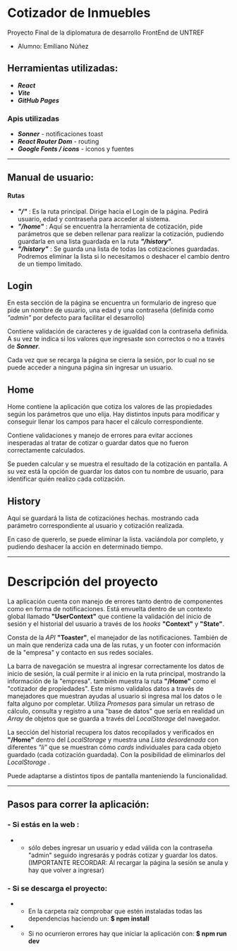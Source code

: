 # Cotizador de Inmuebles

Proyecto Final de la diplomatura de desarrollo FrontEnd de UNTREF

- Alumno: Emiliano Núñez

## Herramientas utilizadas:
- ***React***
- ***Vite***
- ***GitHub Pages***

### Apis utilizadas
- ***Sonner*** - notificaciones toast
- ***React Router Dom*** - routing
- ***Google Fonts / icons*** - iconos y fuentes
---

## Manual de usuario:

#### Rutas
- ***"/"*** : Es la ruta principal. Dirige hacia el Login de la página. Pedirá usuario, edad y contraseña para acceder al sistema.
- ***"/home"*** : Aquí se encuentra la herramienta de cotización, pide parámetros que se deben rellenar para realizar la cotización, pudiendo guardarla en una lista guardada en la ruta ***"/history"***.
- ***"/history"*** : Se guarda una lista de todas las cotizaciones guardadas. Podremos eliminar la lista si lo necesitamos o deshacer el cambio dentro de un tiempo limitado.

## Login 

En esta sección de la página se encuentra un formulario de ingreso que pide un nombre de usuario, una edad y una contraseña (definida como *"admin"* por defecto para facilitar el desarrollo) 

Contiene validación de caracteres y de igualdad con la contraseña definida. A su vez te indica si los valores que ingresaste son correctos o no a través de ***Sonner***.

Cada vez que se recarga la página se cierra la sesión, por lo cual no se puede acceder a ninguna página sin ingresar un usuario.

## Home

Home contiene la aplicación que cotiza los valores de las propiedades según los parámetros que uno elija. Hay distintos inputs para modificar y conseguir llenar los campos para hacer el cálculo correspondiente.

Contiene validaciones y manejo de errores para evitar acciones inesperadas al tratar de cotizar o guardar datos que no fueron correctamente calculados.

Se pueden calcular y se muestra el resultado de la cotización en pantalla. A su vez está la opción de guardar los datos con tu nombre de usuario, para identificar quién realizo cada cotización.

## History

Aquí se guardará la lista de cotizaciónes hechas. mostrando cada parámetro correspondiente al usuario y cotización realizada.

En caso de quererlo, se puede eliminar la lista. vaciándola por completo, y pudiendo deshacer la acción en determinado tiempo.

---

# Descripción del proyecto

La aplicación cuenta con manejo de errores tanto dentro de componentes como en forma de notificaciones. Está envuelta dentro de un contexto global llamado **"UserContext"** que contiene la validación del inicio de sesión y el historial del usuario a través de los *hooks* **"Context"** y **"State"**.

Consta de la *API* **"Toaster"**, el manejador de las notificaciones. También de un main que renderiza cada una de las rutas, y un footer con información de la "empresa" y contacto en sus redes sociales.

La barra de navegación se muestra al ingresar correctamente los datos de inicio de sesión, la cuál permite ir al inicio en la ruta principal, mostrando la información de la "empresa". también muestra la ruta **"/Home"** como el "cotizador de propiedades". Este mismo validalos datos a través de manejadores que muestran ayudas al usuario si ingresa mal los datos o le falta alguno por completar.
Utiliza *Promesas* para simular un retraso de cálculo, consulta y registro a una "base de datos" que sería en realidad un *Array* de objetos que se guarda a través del *LocalStorage* del navegador.

La sección del historial recupera los datos recopilados y verificados en **"/Home"** dentro del *LocalStorage* y muestra una *Lista desordenada* con diferentes *"li"* que se muestran cómo *cards* individuales para cada objeto guardado (cada cotización guardada). Con la posibilidad de eliminarlos del *LocalStorage* .

Puede adaptarse a distintos tipos de pantalla manteniendo la funcionalidad.

---

## Pasos para correr la aplicación:

### - Si estás en la web :
- - sólo debes ingresar un usuario y edad válida con la contraseña "admin" seguido ingresarás y podrás cotizar y guardar los datos.
(IMPORTANTE RECORDAR: Al recargar la página la sesión se anula y hay que volver a ingresar)

### - Si se descarga el proyecto:
- - En la carpeta raíz comprobar que estén instaladas todas las dependencias haciendo un:
**$ npm install**
- - Si no ocurrieron errores hay que iniciar la aplicación con: **$ npm run dev**